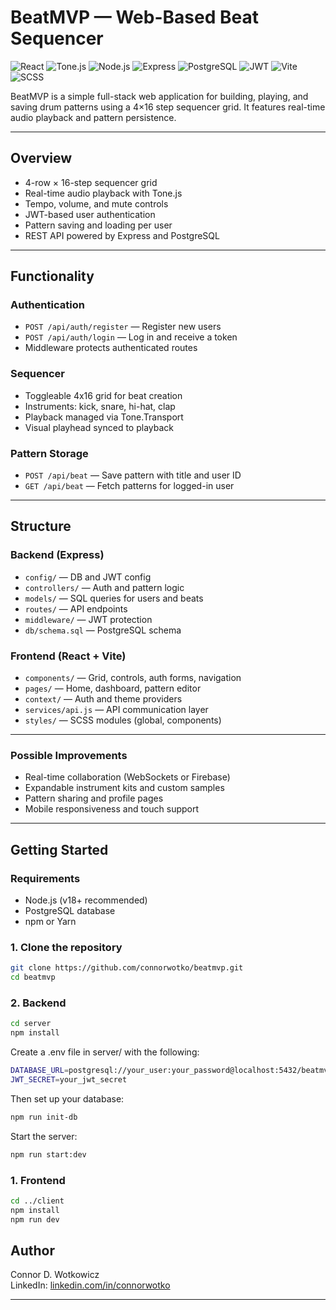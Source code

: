 # BeatMVP — Web-Based Beat Sequencer

![React](https://img.shields.io/badge/frontend-React-61DAFB?logo=react&logoColor=white)
![Tone.js](https://img.shields.io/badge/audio-Tone.js-ff7373)
![Node.js](https://img.shields.io/badge/backend-Node.js-339933?logo=node.js&logoColor=white)
![Express](https://img.shields.io/badge/server-Express-000000?logo=express&logoColor=white)
![PostgreSQL](https://img.shields.io/badge/database-PostgreSQL-336791?logo=postgresql&logoColor=white)
![JWT](https://img.shields.io/badge/auth-JWT-yellowgreen)
![Vite](https://img.shields.io/badge/build-Vite-646CFF?logo=vite&logoColor=white)
![SCSS](https://img.shields.io/badge/styles-SCSS-CC6699?logo=sass&logoColor=white)

BeatMVP is a simple full-stack web application for building, playing, and saving drum patterns using a 4×16 step sequencer grid. It features real-time audio playback and pattern persistence.





---

## Overview

- 4-row × 16-step sequencer grid
- Real-time audio playback with Tone.js
- Tempo, volume, and mute controls
- JWT-based user authentication
- Pattern saving and loading per user
- REST API powered by Express and PostgreSQL

---

## Functionality

### Authentication

- `POST /api/auth/register` — Register new users
- `POST /api/auth/login` — Log in and receive a token
- Middleware protects authenticated routes

### Sequencer

- Toggleable 4x16 grid for beat creation
- Instruments: kick, snare, hi-hat, clap
- Playback managed via Tone.Transport
- Visual playhead synced to playback

### Pattern Storage

- `POST /api/beat` — Save pattern with title and user ID
- `GET /api/beat` — Fetch patterns for logged-in user

---

## Structure

### Backend (Express)

- `config/` — DB and JWT config
- `controllers/` — Auth and pattern logic
- `models/` — SQL queries for users and beats
- `routes/` — API endpoints
- `middleware/` — JWT protection
- `db/schema.sql` — PostgreSQL schema

### Frontend (React + Vite)

- `components/` — Grid, controls, auth forms, navigation
- `pages/` — Home, dashboard, pattern editor
- `context/` — Auth and theme providers
- `services/api.js` — API communication layer
- `styles/` — SCSS modules (global, components)

---

### Possible Improvements

- Real-time collaboration (WebSockets or Firebase)
- Expandable instrument kits and custom samples
- Pattern sharing and profile pages
- Mobile responsiveness and touch support

---


## Getting Started

### Requirements

- Node.js (v18+ recommended)
- PostgreSQL database
- npm or Yarn

### 1. Clone the repository

```bash
git clone https://github.com/connorwotko/beatmvp.git
cd beatmvp
```


### 2. Backend
```bash
cd server
npm install
```
Create a .env file in server/ with the following:
```bash
DATABASE_URL=postgresql://your_user:your_password@localhost:5432/beatmvp
JWT_SECRET=your_jwt_secret
```
Then set up your database:
```bash
npm run init-db
```

Start the server:
``` bash
npm run start:dev
```

### 1. Frontend
```bash
cd ../client
npm install
npm run dev
```


## Author

Connor D. Wotkowicz   
LinkedIn: [linkedin.com/in/connorwotko](https://www.linkedin.com/in/wotkowicz)

---


